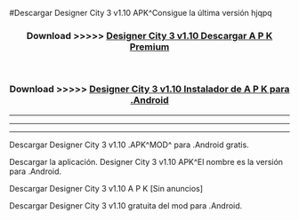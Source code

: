 #Descargar Designer City 3 v1.10 APK^Consigue la última versión hjqpq



<div align="center">
<h3>Download >>>>> <a href="https://es-sites.web.app/?es= Designer City 3 v1.10">Designer City 3 v1.10 Descargar A P K Premium</a></h3><br>

<h3>Download >>>>> <a href="https://es-sites.web.app/?es= Designer City 3 v1.10">Designer City 3 v1.10 Instalador de A P K para .Android</a></h3>
</div>


----------------------------------------------------------

----------------------------------------------------------

----------------------------------------------------------

Descargar Designer City 3 v1.10 .APK^MOD^ para .Android gratis.

Descargar la aplicación. Designer City 3 v1.10 APK^El nombre es la versión para .Android.

Descargar Designer City 3 v1.10 A P K [Sin anuncios]

Descargar Designer City 3 v1.10 gratuita del mod para .Android.
